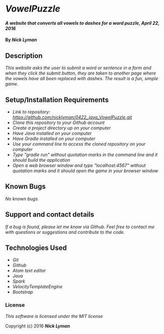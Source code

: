# _VowelPuzzle_

#### _A website that converts all vowels to dashes for a word puzzle, April 22, 2016_

#### By _**Nick Lyman**_

## Description

_This website asks the user to submit a word or sentence in a form and when they click the submit button, they are taken to another page where the vowels have all been replaced with dashes. The result is a fun, simple game._

## Setup/Installation Requirements

* _Link to repository: https://github.com/nicklyman/0422_java_VowelPuzzle.git_
* _Clone this repository to your Github account_
* _Create a project directory up on your computer_
* _Have Java installed on your computer_
* _Have Gradle installed on your computer_
* _Use your command line to access the cloned repository on your computer_
* _Type "gradle run" without quotation marks in the command line and it should build the application_
* _Open a web browser window and type "localhost:4567" without quotation marks and it should open the game in your browser window_

## Known Bugs

_No known bugs_

## Support and contact details

_If a bug is found, please let me know via Github. Feel free to contact me with questions or suggestions and contribute to the code._

## Technologies Used

* _Git_
* _Github_
* _Atom text editor_
* _Java_
* _Spark_
* _VelocityTemplateEngine_
* _Bootstrap_

### License

*This software is licensed under the MIT license*

Copyright (c) 2016 **_Nick Lyman_**
